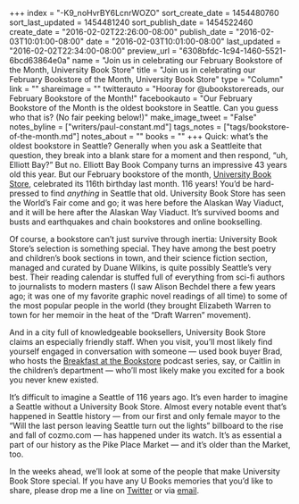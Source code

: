 +++
index = "-K9_noHvrBY6LcnrWOZO"
sort_create_date = 1454480760
sort_last_updated = 1454481240
sort_publish_date = 1454522460
create_date = "2016-02-02T22:26:00-08:00"
publish_date = "2016-02-03T10:01:00-08:00"
date = "2016-02-03T10:01:00-08:00"
last_updated = "2016-02-02T22:34:00-08:00"
preview_url = "6308bfdc-1c94-1460-5521-6bcd63864e0a"
name = "Join us in celebrating our February Bookstore of the Month, University Book Store"
title = "Join us in celebrating our February Bookstore of the Month, University Book Store"
type = "Column"
link = ""
shareimage = ""
twitterauto = "Hooray for @ubookstorereads, our February Bookstore of the Month!"
facebookauto = "Our February Bookstore of the Month is the oldest bookstore in Seattle. Can you guess who that is? (No fair peeking below!)"
make_image_tweet = "False"
notes_byline = ["writers/paul-constant.md"]
tags_notes = ["tags/bookstore-of-the-month.md"]
notes_about = ""
books = ""
+++
Quick: what’s the oldest bookstore in Seattle? Generally when you ask a Seattleite that question, they break into a blank stare for a moment and then respond, “uh, Elliott Bay?” But no. Elliott Bay Book Company turns an impressive 43 years old this year. But our February bookstore of the month, [University Book Store](http://www.bookstore.washington.edu/home/home.taf?), celebrated its 116th birthday last month. 116 years! You’d be hard-pressed to find *anything* in Seattle that old. University Book Store has seen the World’s Fair come and go; it was here before the Alaskan Way Viaduct, and it will be here after the Alaskan Way Viaduct. It’s survived booms and busts and earthquakes and chain bookstores and online bookselling.

Of course, a bookstore can’t just survive through inertia: University Book Store’s selection is something special. They have among the best poetry and children’s book sections in town, and their science fiction section, managed and curated by Duane Wilkins, is quite possibly Seattle’s very best. Their reading calendar is stuffed full of everything from sci-fi authors to journalists to modern masters (I saw Alison Bechdel there a few years ago; it was one of my favorite graphic novel readings of all time) to some of the most popular people in the world (they brought Elizabeth Warren to town for her memoir in the heat of the “Draft Warren” movement). 

And in a city full of knowledgeable booksellers, University Book Store claims an especially friendly staff. When you visit, you’ll most likely find yourself engaged in conversation with someone — used book buyer Brad, who hosts the [Breakfast at the Bookstore](https://soundcloud.com/ubookstore) podcast series, say, or Caitlin in the children’s department — who’ll most likely make you excited for a book you never knew existed.

It’s difficult to imagine a Seattle of 116 years ago. It’s even harder to imagine a Seattle without a University Book Store. Almost every notable event that’s happened in Seattle history — from our first and only female mayor to the “Will the last person leaving Seattle turn out the lights” billboard to the rise and fall of cozmo.com — has happened under its watch. It’s as essential a part of our history as the Pike Place Market — and it’s older than the Market, too.

In the weeks ahead, we’ll look at some of the people that make University Book Store special. If you have any U Books memories that you’d like to share, please drop me a line on [Twitter](https://twitter.com/paulconstant) or via [email](http://seattlereviewofbooks.com/about/). 